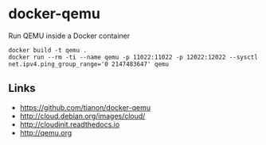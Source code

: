 # docker-qemu

Run QEMU inside a Docker container

```shell
docker build -t qemu .
docker run --rm -ti --name qemu -p 11022:11022 -p 12022:12022 --sysctl net.ipv4.ping_group_range='0 2147483647' qemu
```

## Links

- https://github.com/tianon/docker-qemu
- http://cloud.debian.org/images/cloud/
- http://cloudinit.readthedocs.io
- http://qemu.org
